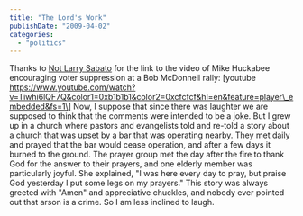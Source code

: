 ```yaml
---
title: "The Lord's Work"
publishDate: "2009-04-02"
categories: 
  - "politics"
---
```


Thanks to [Not Larry Sabato](http://notlarrysabato.typepad.com/) for the link to the video of Mike Huckabee encouraging voter suppression at a Bob McDonnell rally: \[youtube https://www.youtube.com/watch?v=Tiwhi6lQF7Q&color1=0xb1b1b1&color2=0xcfcfcf&hl=en&feature=player\_embedded&fs=1\] Now, I suppose that since there was laughter we are supposed to think that the comments were intended to be a joke. But I grew up in a church where pastors and evangelists told and re-told a story about a church that was upset by a bar that was operating nearby. They met daily and prayed that the bar would cease operation, and after a few days it burned to the ground. The prayer group met the day after the fire to thank God for the answer to their prayers, and one elderly member was particularly joyful. She explained, "I was here every day to pray, but praise God yesterday I put some legs on my prayers." This story was always greeted with "Amen" and appreciative chuckles, and nobody ever pointed out that arson is a crime. So I am less inclined to laugh.
